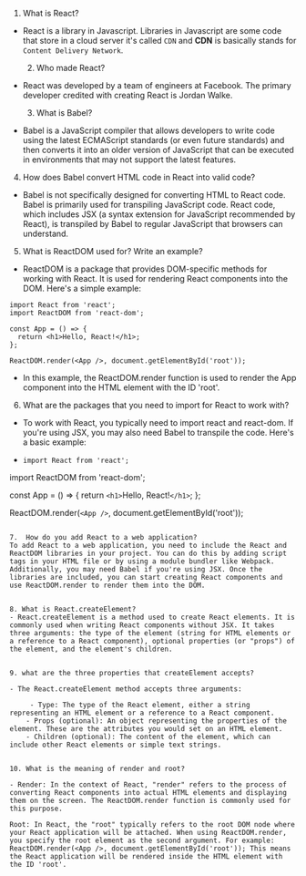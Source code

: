   1. What is React?
- React is a library in Javascript. Libraries in Javascript are some code that store in a cloud server it's called `CDN` and **CDN** is basically stands for `Content Delivery Network`.

  2. Who made React?
- React was developed by a team of engineers at Facebook. The primary developer credited with creating React is Jordan Walke.

  3. What is Babel?
- Babel is a JavaScript compiler that allows developers to write code using the latest ECMAScript standards (or even future standards) and then converts it into an older version of JavaScript that can be executed in environments that may not support the latest features.

4. How does Babel convert HTML code in React into valid code?
- Babel is not specifically designed for converting HTML to React code. Babel is primarily used for transpiling JavaScript code. React code, which includes JSX (a syntax extension for JavaScript recommended by React), is transpiled by Babel to regular JavaScript that browsers can understand.

5. What is ReactDOM used for? Write an example?

- ReactDOM is a package that provides DOM-specific methods for working with React. It is used for rendering React components into the DOM. Here's a simple example:

```
import React from 'react';
import ReactDOM from 'react-dom';

const App = () => {
  return <h1>Hello, React!</h1>;
};

ReactDOM.render(<App />, document.getElementById('root'));

```
- In this example, the ReactDOM.render function is used to render the App component into the HTML element with the ID 'root'.

6. What are the packages that you need to import for React to work with?
   
- To work with React, you typically need to import react and react-dom. If you're using JSX, you may also need Babel to transpile the code. Here's a basic example:
- 
  ```
  import React from 'react';
import ReactDOM from 'react-dom';

const App = () => {
  return `<h1>`Hello, React!`</h1>`;
};

ReactDOM.render(`<App />`, document.getElementById('root'));

``` 

7.  How do you add React to a web application?
To add React to a web application, you need to include the React and ReactDOM libraries in your project. You can do this by adding script tags in your HTML file or by using a module bundler like Webpack. Additionally, you may need Babel if you're using JSX. Once the libraries are included, you can start creating React components and use ReactDOM.render to render them into the DOM.


8. What is React.createElement?
- React.createElement is a method used to create React elements. It is commonly used when writing React components without JSX. It takes three arguments: the type of the element (string for HTML elements or a reference to a React component), optional properties (or "props") of the element, and the element's children.


9. what are the three properties that createElement accepts?

- The React.createElement method accepts three arguments:

     - Type: The type of the React element, either a string representing an HTML element or a reference to a React component.
    - Props (optional): An object representing the properties of the element. These are the attributes you would set on an HTML element.
    - Children (optional): The content of the element, which can include other React elements or simple text strings.


10. What is the meaning of render and root?

- Render: In the context of React, "render" refers to the process of converting React components into actual HTML elements and displaying them on the screen. The ReactDOM.render function is commonly used for this purpose.

Root: In React, the "root" typically refers to the root DOM node where your React application will be attached. When using ReactDOM.render, you specify the root element as the second argument. For example: ReactDOM.render(<App />, document.getElementById('root')); This means the React application will be rendered inside the HTML element with the ID 'root'.






